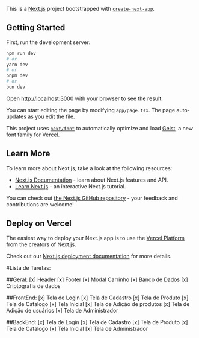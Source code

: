 This is a [Next.js](https://nextjs.org) project bootstrapped with [`create-next-app`](https://nextjs.org/docs/app/api-reference/cli/create-next-app).

## Getting Started

First, run the development server:

```bash
npm run dev
# or
yarn dev
# or
pnpm dev
# or
bun dev
```

Open [http://localhost:3000](http://localhost:3000) with your browser to see the result.

You can start editing the page by modifying `app/page.tsx`. The page auto-updates as you edit the file.

This project uses [`next/font`](https://nextjs.org/docs/app/building-your-application/optimizing/fonts) to automatically optimize and load [Geist](https://vercel.com/font), a new font family for Vercel.

## Learn More

To learn more about Next.js, take a look at the following resources:

- [Next.js Documentation](https://nextjs.org/docs) - learn about Next.js features and API.
- [Learn Next.js](https://nextjs.org/learn) - an interactive Next.js tutorial.

You can check out [the Next.js GitHub repository](https://github.com/vercel/next.js) - your feedback and contributions are welcome!

## Deploy on Vercel

The easiest way to deploy your Next.js app is to use the [Vercel Platform](https://vercel.com/new?utm_medium=default-template&filter=next.js&utm_source=create-next-app&utm_campaign=create-next-app-readme) from the creators of Next.js.

Check out our [Next.js deployment documentation](https://nextjs.org/docs/app/building-your-application/deploying) for more details.

#Lista de Tarefas:

##Geral:
[x] Header
[x] Footer
[x] Modal Carrinho
[x] Banco de Dados
[x] Criptografia de dados

##FrontEnd:
[x] Tela de Login
[x] Tela de Cadastro
[x] Tela de Produto
[x] Tela de Catalogo
[x] Tela Inicial
[x] Tela de Adição de produtos
[x] Tela de Adição de usuários
[x] Tela de Administrador

##BackEnd:
[x] Tela de Login
[x] Tela de Cadastro
[x] Tela de Produto
[x] Tela de Catalogo
[x] Tela Inicial
[x] Tela de Administrador